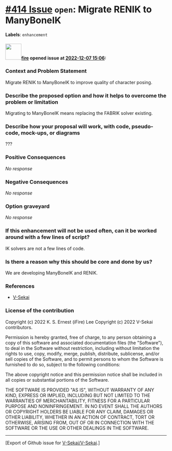 # [\#414 Issue](https://github.com/V-Sekai/V-Sekai/issues/414) `open`: Migrate RENIK to ManyBoneIK
**Labels**: `enhancement`


#### <img src="https://avatars.githubusercontent.com/u/32321?u=c2e06a3d2b49a467aa907e54aa259516440267cc&v=4" width="50">[fire](https://github.com/fire) opened issue at [2022-12-07 15:06](https://github.com/V-Sekai/V-Sekai/issues/414):

### Context and Problem Statement

Migrate RENIK to ManyBoneIK to improve quality of character posing.

### Describe the proposed option and how it helps to overcome the problem or limitation

Migrating to ManyBoneIK means replacing the FABRIK solver existing.

### Describe how your proposal will work, with code, pseudo-code, mock-ups, or diagrams

???

### Positive Consequences

_No response_

### Negative Consequences

_No response_

### Option graveyard

_No response_

### If this enhancement will not be used often, can it be worked around with a few lines of script?

IK solvers are not a few lines of code.

### Is there a reason why this should be core and done by us?

We are developing ManyBoneIK and RENIK.

### References

- [V-Sekai](https://v-sekai.org/)


### License of the contribution

Copyright (c) 2022 K. S. Ernest (iFire) Lee
Copyright (c) 2022 V-Sekai contributors.

Permission is hereby granted, free of charge, to any person obtaining a copy of this software and associated documentation files (the "Software"), to deal in the Software without restriction, including without limitation the rights to use, copy, modify, merge, publish, distribute, sublicense, and/or sell copies of the Software, and to permit persons to whom the Software is furnished to do so, subject to the following conditions:

The above copyright notice and this permission notice shall be included in all copies or substantial portions of the Software.

THE SOFTWARE IS PROVIDED "AS IS", WITHOUT WARRANTY OF ANY KIND, EXPRESS OR IMPLIED, INCLUDING BUT NOT LIMITED TO THE WARRANTIES OF MERCHANTABILITY, FITNESS FOR A PARTICULAR PURPOSE AND NONINFRINGEMENT. IN NO EVENT SHALL THE AUTHORS OR COPYRIGHT HOLDERS BE LIABLE FOR ANY CLAIM, DAMAGES OR OTHER LIABILITY, WHETHER IN AN ACTION OF CONTRACT, TORT OR OTHERWISE, ARISING FROM, OUT OF OR IN CONNECTION WITH THE SOFTWARE OR THE USE OR OTHER DEALINGS IN THE SOFTWARE.





-------------------------------------------------------------------------------



[Export of Github issue for [V-Sekai/V-Sekai](https://github.com/V-Sekai/V-Sekai).]
